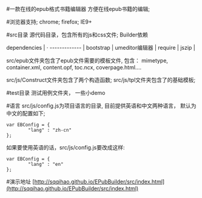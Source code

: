 #一款在线的epub格式书籍编辑器
方便在线epub书籍的编辑;

#浏览器支持;
chrome; firefox; IE9+


#src目录
源代码目录，包含所有的js和css文件;
Builder依赖

dependencies | ·
------------- |
bootstrap      |
umeditor编辑器 |
require       |
jszip         |


src/epub文件夹包含了epub文件需要的模板文件, 包含：
    mimetype,  container.xml,  content.opf,  toc.ncx,  coverpage.html....

src/js/Construct文件夹包含了两个构造函数;
src/js/tpl文件夹包含了的基础模板;

#test目录
测试用例文件夹， 一些小demo

#语言
src/js/config.js为项目语言的目录, 目前提供英语和中文两种语言， 默认为中文的配置如下;
```
var EBConfig = {
        "lang" : "zh-cn"
};
```
如果要使用英语的话，src/js/config.js要改成这样:
```
var EBConfig = {
        "lang" : "en"
};
```

#演示地址
[http://sqqihao.github.io/EPubBuilder/src/index.html](http://sqqihao.github.io/EPubBuilder/src/index.html)
